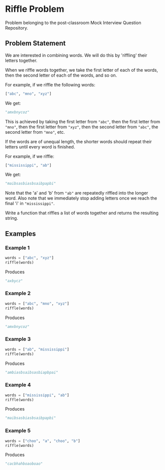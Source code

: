 # Riffle Problem

Problem belonging to the post-classroom Mock Interview Question Repository.

## Problem Statement
We are interested in combining words. We will do this by 'riffling' their letters together.

When we riffle words together, we take the first letter of each of the words, then the second letter of each of the words, and so on.

For example, if we riffle the following words:
```py
["abc", "mno", "xyz"]
```

We get:
```py
"amxbnycoz"
```

This is achieved by taking the first letter from `"abc"`, then the first letter from `"mno"`, then the first letter from `"xyz"`, then the second letter from `"abc"`, the second letter from `"mno"`, etc.

If the words are of unequal length, the shorter words should repeat their letters until every word is finished.

For example, if we riffle:
```py
["mississippi", "ab"]
```

We get:
```py
"maibsasbiasbsaibpapbi"
```

Note that the 'a' and 'b' from `"ab"` are repeatedly riffled into the longer word. Also note that we immediately stop adding letters once we reach the final 'i' in `"mississippi"`.

Write a function that riffles a list of words together and returns the resulting string.

## Examples

### Example 1

```py
words = ["abc", "xyz"]
riffle(words)
```

Produces

```py
"axbycz"
```

### Example 2

```py
words = ["abc", "mno", "xyz"]
riffle(words)
```

Produces

```py
"amxbnycoz"
```

### Example 3

```py
words = ["ab", "mississippi"]
riffle(words)
```

Produces

```py
"ambiasbsaibsasbiapbpai"
```

### Example 4

```py
words = ["mississippi", "ab"]
riffle(words)
```

Produces

```py
"maibsasbiasbsaibpapbi"
```

### Example 5

```py
words = ["choo", "a", "choo", "b"]
riffle(words)
```

Produces

```py
"cacbhahboaoboao"
```
